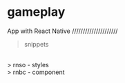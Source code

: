 # gameplay
App with React Native
/////////////////////

> snippets
<br>
> rnso - styles
<br>
> rnbc - component
